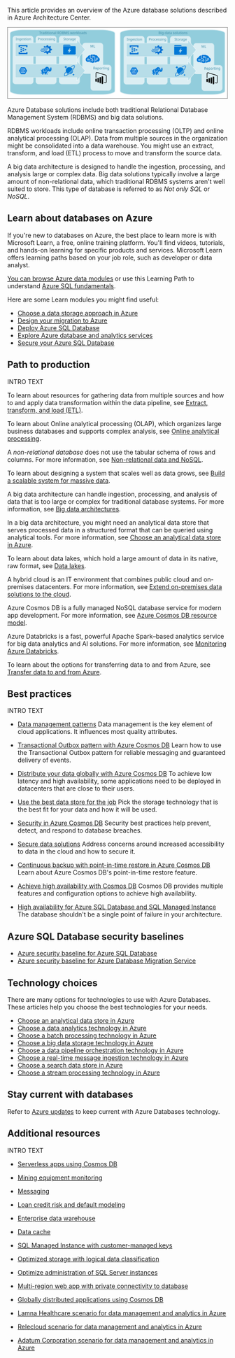 This article provides an overview of the Azure database solutions described in Azure Architecture Center.

![](./images/architecture-design-types.svg)

Azure Database solutions include both traditional Relational Database Management System (RDBMS) and big data solutions.

RDBMS workloads include online transaction processing (OLTP) and online analytical processing (OLAP).
Data from multiple sources in the organization might be consolidated into a data warehouse. You might use an extract, transform, and load (ETL) process to move and transform the source data.

A big data architecture is designed to handle the ingestion, processing, and analysis large or complex data.
Big data solutions typically involve a large amount of non-relational data, which traditional RDBMS systems aren't well suited to store.
This type of database is referred to as *Not only SQL* or *NoSQL*.

## Learn about databases on Azure

If you're new to databases on Azure, the best place to learn more is with Microsoft Learn, a free, online training platform.
You'll find videos, tutorials, and hands-on learning for specific products and services.
Microsoft Learn offers learning paths based on your job role, such as developer or data analyst.

[You can browse Azure data modules](/learn/browse/?products=azure&terms=database) or use this Learning Path to understand [Azure SQL fundamentals](/learn/paths/azure-sql-fundamentals).

Here are some Learn modules you might find useful:

- [Choose a data storage approach in Azure](/learn/modules/choose-storage-approach-in-azure)
- [Design your migration to Azure](/learn/modules/design-your-migration-to-azure)
- [Deploy Azure SQL Database](/learn/modules/deploy-azure-sql-database)
- [Explore Azure database and analytics services](/learn/modules/azure-database-fundamentals)
- [Secure your Azure SQL Database](/learn/modules/secure-your-azure-sql-database)

## Path to production

INTRO TEXT

To learn about resources for gathering data from multiple sources and how to and apply data transformation within the data pipeline, see [Extract, transform, and load (ETL)](../data-guide/relational-data/etl.yml).

To learn about Online analytical processing (OLAP), which organizes large business databases and supports complex analysis, see [Online analytical processing](../data-guide/relational-data/online-analytical-processing.yml).

A *non-relational database* does not use the tabular schema of rows and columns. For more information, see [Non-relational data and NoSQL](../data-guide/big-data/non-relational-data.yml).

To learn about designing a system that scales well as data grows, see [Build a scalable system for massive data](../data-guide/scenarios/build-scalable-database-solutions-azure-services.yml).

A big data architecture can handle ingestion, processing, and analysis of data that is too large or complex for traditional database systems. For more information, see [Big data architectures](../data-guide/big-data.yml).

In a big data architecture, you might need an analytical data store that serves processed data in a structured format that can be queried using analytical tools. For more information, see [Choose an analytical data store in Azure](../data-guide/technology-choices/analytical-data-stores.yml).

To learn about data lakes, which hold a large amount of data in its native, raw format, see [Data lakes](../data-guide/scenarios/data-lake.yml).

A hybrid cloud is an IT environment that combines public cloud and on-premises datacenters. For more information, see [Extend on-premises data solutions to the cloud](../data-guide/scenarios/hybrid-on-premises-and-cloud.yml).

Azure Cosmos DB is a fully managed NoSQL database service for modern app development. For more information, see [Azure Cosmos DB resource model](../cosmos-db/account-databases-containers-items.yml).

Azure Databricks is a fast, powerful Apache Spark–based analytics service for big data analytics and AI solutions. For more information, see [Monitoring Azure Databricks](../databricks-monitoring.yml).

To learn about the options for transferring data to and from Azure, see [Transfer data to and from Azure](../data-guide/scenarios/data-transfer.yml).

## Best practices

INTRO TEXT

- [Data management patterns](../patterns/category/data-management.yml)
  Data management is the key element of cloud applications.
  It influences most quality attributes.

- [Transactional Outbox pattern with Azure Cosmos DB](../best-practices/transactional-outbox-cosmos.yml)
  Learn how to use the Transactional Outbox pattern for reliable messaging and guaranteed delivery of events.

- [Distribute your data globally with Azure Cosmos DB](../cosmos-db/distribute-data-globally.yml)
  To achieve low latency and high availability, some applications need to be deployed in datacenters that are close to their users.

- [Use the best data store for the job](../guide/design-principles/use-the-best-data-store.yml)
  Pick the storage technology that is the best fit for your data and how it will be used.

- [Security in Azure Cosmos DB](../cosmos-db/database-security.yml)
  Security best practices help prevent, detect, and respond to database breaches.

- [Secure data solutions](../data-guide/scenarios/securing-data-solutions.yml)
  Address concerns around increased accessibility to data in the cloud and how to secure it.

- [Continuous backup with point-in-time restore in Azure Cosmos DB](../cosmos-db/continuous-backup-restore-introduction.yml)
  Learn about Azure Cosmos DB's point-in-time restore feature.

- [Achieve high availability with Cosmos DB](../cosmos-db/high-availability.yml)
  Cosmos DB provides multiple features and configuration options to achieve high availability.

- [High availability for Azure SQL Database and SQL Managed Instance](../azure-sql/database/high-availability-sla.yml)
  The database shouldn't be a single point of failure in your architecture.

## Azure SQL Database security baselines

- [Azure security baseline for Azure SQL Database](https://docs.microsoft.com/security/benchmark/azure/baselines/sql-database-security-baseline)
- [Azure security baseline for Azure Database Migration Service](https://docs.microsoft.com/security/benchmark/azure/baselines/database-migration-security-baseline)

## Technology choices

There are many options for technologies to use with Azure Databases.
These articles help you choose the best technologies for your needs.

- [Choose an analytical data store in Azure](../data-guide/technology-choices/analytical-data-stores.yml)
- [Choose a data analytics technology in Azure](../data-guide/technology-choices/analysis-visualizations-reporting.yml)
- [Choose a batch processing technology in Azure](../data-guide/technology-choices/batch-processing.yml)
- [Choose a big data storage technology in Azure](../data-guide/technology-choices/data-storage.yml)
- [Choose a data pipeline orchestration technology in Azure](../data-guide/technology-choices/pipeline-orchestration-data-movement.yml)
- [Choose a real-time message ingestion technology in Azure](../data-guide/technology-choices/real-time-ingestion.yml)
- [Choose a search data store in Azure](../data-guide/technology-choices/search-options.yml)
- [Choose a stream processing technology in Azure](../data-guide/technology-choices/stream-processing.yml)

## Stay current with databases

Refer to [Azure updates](https://azure.microsoft.com/updates/?category=databases) to keep current with Azure Databases technology.

## Additional resources

INTRO TEXT

- [Serverless apps using Cosmos DB](../solution-ideas/articles/serverless-apps-using-cosmos-db.yml)

- [Mining equipment monitoring](../solution-ideas/articles/monitor-mining-equipment.yml)

- [Messaging](../solution-ideas/articles/messaging.yml)

- [Loan credit risk and default modeling](../solution-ideas/articles/loan-credit-risk-analyzer-and-default-modeling.yml)

- [Enterprise data warehouse](../solution-ideas/articles/enterprise-data-warehouse.yml)

- [Data cache](../solution-ideas/articles/data-cache-with-redis-cache.yml)

- [SQL Managed Instance with customer-managed keys](../example-scenario/data/sql-managed-instance-cmk.yml)

- [Optimized storage with logical data classification](../solution-ideas/articles/optimized-storage-logical-data-classification.yml)

- [Optimize administration of SQL Server instances](../hybrid/azure-arc-sql-server.yml)

- [Multi-region web app with private connectivity to database](../example-scenario/sql-failover/app-service-private-sql-multi-region.yml)

- [Globally distributed applications using Cosmos DB](../solution-ideas/articles/globally-distributed-mission-critical-applications-using-cosmos-db.yml)

- [Lamna Healthcare scenario for data management and analytics in Azure](/azure/cloud-adoption-framework/scenarios/data-management/architectures/reference-architecture-lamna)

- [Relecloud scenario for data management and analytics in Azure](/azure/cloud-adoption-framework/scenarios/data-management/architectures/reference-architecture-relecloud)

- [Adatum Corporation scenario for data management and analytics in Azure](/azure/cloud-adoption-framework/scenarios/data-management/architectures/reference-architecture-adatum)

